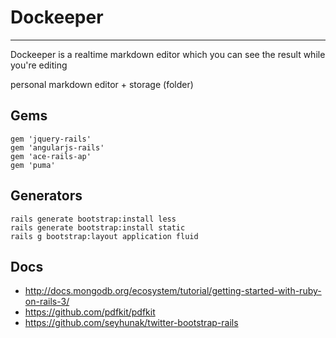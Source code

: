 # Dockeeper
--------------

Dockeeper is a realtime markdown editor which you can see the result while you're editing

personal markdown editor + storage (folder)


## Gems

    gem 'jquery-rails'
    gem 'angularjs-rails'
    gem 'ace-rails-ap'
    gem 'puma'


## Generators

    rails generate bootstrap:install less
    rails generate bootstrap:install static
    rails g bootstrap:layout application fluid

## Docs

* <http://docs.mongodb.org/ecosystem/tutorial/getting-started-with-ruby-on-rails-3/>
* <https://github.com/pdfkit/pdfkit>
* <https://github.com/seyhunak/twitter-bootstrap-rails>


